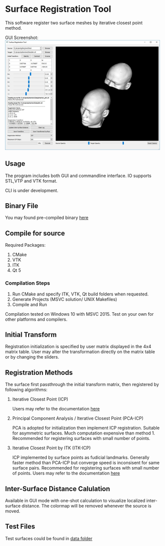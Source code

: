 # Surface Registration Tool

This software register two surface meshes by iterative closest point method.

GUI Screenshot: 
![GUI Screenshot](./GUI.jpg "GUI Screenshot")

## Usage
The program includes both GUI and commandline interface. IO supports STL,VTP and VTK format.

CLI is under development.

## Binary File
You may found pre-compiled binary [here](./releases)

## Compile for source
Required Packages:
1. CMake
2. VTK
3. ITK
4. Qt 5 

### Compilation Steps
1. Run CMake and specify ITK, VTK, Qt build folders when requested.
2. Generate Projects (MSVC solution/ UNIX Makefiles)
3. Compile and Run

Compilation tested on Windows 10 with MSVC 2015. Test on your own for other platforms and compilers.

## Initial Transform
Registration initialization is specified by user matrix displayed in the 4x4 matrix table.
User may alter the transformation directly on the matrix table or by changing the sliders.

## Registration Methods
The surface first passthrough the initial transform matrix, then registered by following algorithms:

1. Iterative Closest Point (ICP)

	Users may refer to the documentation [here](https://www.vtk.org/doc/nightly/html/classvtkIterativeClosestPointTransform.html)

2. Principal Component Analysis / Iterative Closest Point (PCA-ICP)

	PCA is adopted for initialization then implement ICP registration. Suitable for asymmetric surfaces. Much computation expensive than method 1. Recommended for registering surfaces with small number of points.

3. Iterative Closest Point by ITK (ITK-ICP)

	ICP implemented by surface points as fudicial landmarks. Generally faster method than PCA-ICP but converge speed is inconsisent for same surface pairs. Recommended for registering surfaces with small number of points. Users may refer to the documentation [here](https://itk.org/Doxygen/html/classitk_1_1PointSetToPointSetRegistrationMethod.html)

## Inter-Surface Distance Calulation
Available in GUI mode with one-shot calculation to visualize localized inter-surface distance. The colormap will be removed whenever the source is moved.

## Test Files
Test surfaces could be found in [data folder](./data)